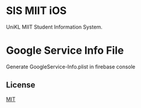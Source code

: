 # SIS MIIT iOS

UniKL MIIT Student Information System.

# Google Service Info File

Generate GoogleService-Info.plist in firebase console

## License

[MIT](https://choosealicense.com/licenses/mit/)
